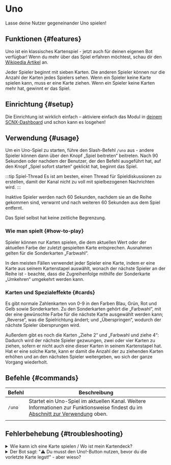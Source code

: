 # Uno

Lasse deine Nutzer gegeneinander Uno spielen!

<ModuleOverview moduleName="uno" />

## Funktionen {#features}
Uno ist ein klassisches Kartenspiel - jetzt auch für deinen eigenen Bot verfügbar! Wenn du mehr über das Spiel erfahren möchtest, schau dir den [Wikipedia Artikel](https://de.wikipedia.org/wiki/Uno_(Kartenspiel)) an.

Jeder Spieler beginnt mit sieben Karten. Die anderen Spieler können nur die Anzahl der Karten jedes Spielers sehen. Wenn ein Spieler keine Karte spielen kann, muss er eine Karte ziehen. Wenn ein Spieler keine Karten mehr hat, gewinnt er das Spiel.

## Einrichtung {#setup}
Die Einrichtung ist wirklich einfach – aktiviere einfach das Modul in [deinem SCNX-Dashboard](https://scnx.app/de/glink?page=bot/modules?query=uno&ref=scnx-app-docs) und schon kann es losgehen!

## Verwendung {#usage}

Um ein Uno-Spiel zu starten, führe den Slash-Befehl `/uno` aus - andere Spieler können dann über den Knopf „Spiel beitreten“ beitreten. Nach 90 Sekunden oder nachdem der Benutzer, der den Befehl ausgeführt hat, auf den Knopf „Spiel sofort starten“ geklickt hat, beginnt das Spiel.

:::tip Spiel-Thread 
Es ist am besten, einen Thread für Spieldiskussionen zu erstellen, damit der Kanal nicht zu voll mit spielbezogenen Nachrichten wird.
:::

Inaktive Spieler werden nach 60 Sekunden, nachdem sie an die Reihe gekommen sind, verwarnt und nach weiteren 60 Sekunden aus dem Spiel entfernt.

Das Spiel selbst hat keine zeitliche Begrenzung.

### Wie man spielt {#how-to-play}
Spieler können nur Karten spielen, die dem aktuellen Wert oder der aktuellen Farbe der zuletzt gespielten Karte entsprechen. Ausnahmen gelten für die Sonderkarten „Farbwahl“.

In den meisten Fällen verwendet jeder Spieler eine Karte, indem er eine Karte aus seinem Kartenstapel auswählt, wonach der nächste Spieler an der Reihe ist - beachte, dass die Zugreihenfolge mithilfe der Sonderkarte „Umkehren“ umgekehrt werden kann.

### Karten und Spezialeffekte {#cards}
Es gibt normale Zahlenkarten von 0-9 in den Farben Blau, Grün, Rot und Gelb sowie Sonderkarten. Zu den Sonderkarten gehört die „Farbwahl“, mit der eine gewünschte Farbe für die nächste Karte ausgewählt werden kann; „Reverse“, was die Spielrichtung ändert; und „Überspringen“, wodurch der nächste Spieler übersprungen wird.

Außerdem gibt es noch die Karten „Ziehe 2“ und „Farbwahl und ziehe 4“: Dadurch wird der nächste Spieler gezwungen, zwei oder vier Karten zu ziehen, sofern er nicht auch eine dieser Karten in seinem Kartenstapel hat. Hat er eine solche Karte, kann er damit die Anzahl der zu ziehenden Karten erhöhen und an den nächsten Spieler weitergeben, wo sich der ganze Vorgang wiederholt.

## Befehle {#commands}

<SlashCommandExplanation />

| Befehl  | Beschreibung                                                                                                            |
|---------|------------------------------------------------------------------------------------------------------------------------|
| `/uno`  | Startet ein Uno-Spiel im aktuellen Kanal. Weitere Informationen zur Funktionsweise findest du im [Abschnitt zur Verwendung](#usage) oben. 
                                                                                                                                   |


## Fehlerbehebung {#troubleshooting}

<details>
    <summary>Wie kann ich eine Karte spielen / Wo ist mein Kartendeck?</summary>
    <li>Du kannst eine neue Nachricht mit deinem aktuellen Kartendeck und einem Knopf zum Aktualisieren erhalten, indem du auf den Knopf „Eigene Karten ansehen“ in der ursprünglichen Spielnachricht klickst.</li>
</details>
<details>
    <summary>Der Bot sagt: "⚠️️ Du musst den Uno!-Button nutzen, bevor du die vorletzte Karte legst!" - aber wieso?</summary>
    <li>Du musst zuerst auf den "Uno!"-Knopf der ursprünglichen Spielnachricht klicken, bevor du deine vorletzte Karte ausspielst. Das gilt nicht für das Ausspielen der letzten Karte.</li>
</details>
